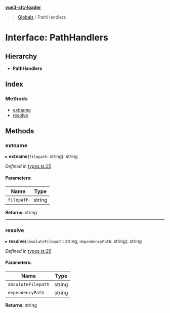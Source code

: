 **[vue3-sfc-loader](../README.md)**

> [Globals](../README.md) / PathHandlers

# Interface: PathHandlers

## Hierarchy

* **PathHandlers**

## Index

### Methods

* [extname](pathhandlers.md#extname)
* [resolve](pathhandlers.md#resolve)

## Methods

### extname

▸ **extname**(`filepath`: string): string

*Defined in [types.ts:25](https://github.com/FranckFreiburger/vue3-sfc-loader/blob/87b69d5/src/types.ts#L25)*

#### Parameters:

Name | Type |
------ | ------ |
`filepath` | string |

**Returns:** string

___

### resolve

▸ **resolve**(`absoluteFilepath`: string, `dependencyPath`: string): string

*Defined in [types.ts:29](https://github.com/FranckFreiburger/vue3-sfc-loader/blob/87b69d5/src/types.ts#L29)*

#### Parameters:

Name | Type |
------ | ------ |
`absoluteFilepath` | string |
`dependencyPath` | string |

**Returns:** string

